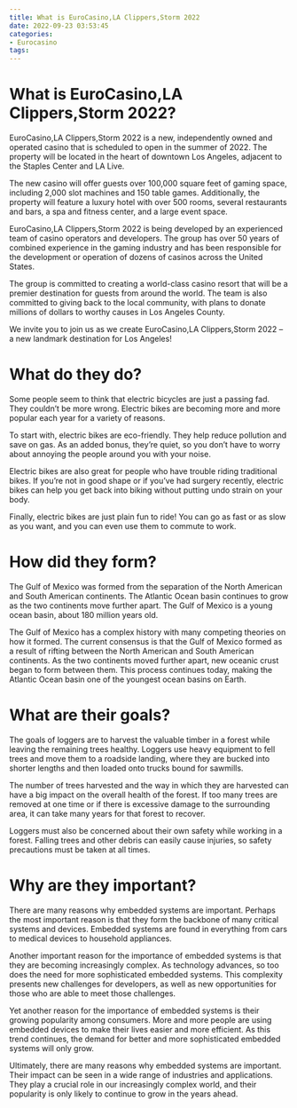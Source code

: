 ```yaml
---
title: What is EuroCasino,LA Clippers,Storm 2022
date: 2022-09-23 03:53:45
categories:
- Eurocasino
tags:
---
```



#  What is EuroCasino,LA Clippers,Storm 2022?

EuroCasino,LA Clippers,Storm 2022 is a new, independently owned and operated casino that is scheduled to open in the summer of 2022. The property will be located in the heart of downtown Los Angeles, adjacent to the Staples Center and LA Live.

The new casino will offer guests over 100,000 square feet of gaming space, including 2,000 slot machines and 150 table games. Additionally, the property will feature a luxury hotel with over 500 rooms, several restaurants and bars, a spa and fitness center, and a large event space.

EuroCasino,LA Clippers,Storm 2022 is being developed by an experienced team of casino operators and developers. The group has over 50 years of combined experience in the gaming industry and has been responsible for the development or operation of dozens of casinos across the United States.

The group is committed to creating a world-class casino resort that will be a premier destination for guests from around the world. The team is also committed to giving back to the local community, with plans to donate millions of dollars to worthy causes in Los Angeles County.

We invite you to join us as we create EuroCasino,LA Clippers,Storm 2022 – a new landmark destination for Los Angeles!

#  What do they do?

Some people seem to think that electric bicycles are just a passing fad. They couldn’t be more wrong. Electric bikes are becoming more and more popular each year for a variety of reasons.

To start with, electric bikes are eco-friendly. They help reduce pollution and save on gas. As an added bonus, they’re quiet, so you don’t have to worry about annoying the people around you with your noise.

Electric bikes are also great for people who have trouble riding traditional bikes. If you’re not in good shape or if you’ve had surgery recently, electric bikes can help you get back into biking without putting undo strain on your body.

Finally, electric bikes are just plain fun to ride! You can go as fast or as slow as you want, and you can even use them to commute to work.

#  How did they form?

The Gulf of Mexico was formed from the separation of the North American and South American continents. The Atlantic Ocean basin continues to grow as the two continents move further apart. The Gulf of Mexico is a young ocean basin, about 180 million years old.

The Gulf of Mexico has a complex history with many competing theories on how it formed. The current consensus is that the Gulf of Mexico formed as a result of rifting between the North American and South American continents. As the two continents moved further apart, new oceanic crust began to form between them. This process continues today, making the Atlantic Ocean basin one of the youngest ocean basins on Earth.

#  What are their goals?

The goals of loggers are to harvest the valuable timber in a forest while leaving the remaining trees healthy. Loggers use heavy equipment to fell trees and move them to a roadside landing, where they are bucked into shorter lengths and then loaded onto trucks bound for sawmills.

The number of trees harvested and the way in which they are harvested can have a big impact on the overall health of the forest. If too many trees are removed at one time or if there is excessive damage to the surrounding area, it can take many years for that forest to recover.

Loggers must also be concerned about their own safety while working in a forest. Falling trees and other debris can easily cause injuries, so safety precautions must be taken at all times.

#  Why are they important?

There are many reasons why embedded systems are important. Perhaps the most important reason is that they form the backbone of many critical systems and devices. Embedded systems are found in everything from cars to medical devices to household appliances.

Another important reason for the importance of embedded systems is that they are becoming increasingly complex. As technology advances, so too does the need for more sophisticated embedded systems. This complexity presents new challenges for developers, as well as new opportunities for those who are able to meet those challenges.

Yet another reason for the importance of embedded systems is their growing popularity among consumers. More and more people are using embedded devices to make their lives easier and more efficient. As this trend continues, the demand for better and more sophisticated embedded systems will only grow.

Ultimately, there are many reasons why embedded systems are important. Their impact can be seen in a wide range of industries and applications. They play a crucial role in our increasingly complex world, and their popularity is only likely to continue to grow in the years ahead.